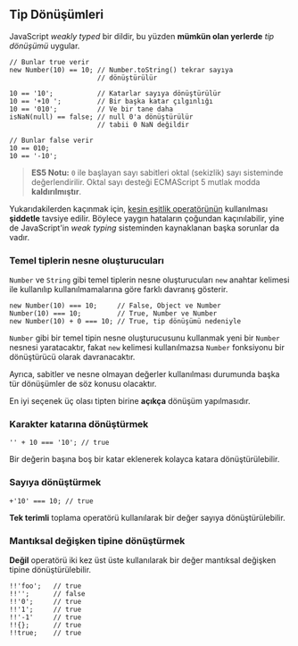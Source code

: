 ## Tip Dönüşümleri

JavaScript *weakly typed* bir dildir, bu yüzden **mümkün olan yerlerde**
*tip dönüşümü* uygular.

    // Bunlar true verir
    new Number(10) == 10; // Number.toString() tekrar sayıya
                          // dönüştürülür

    10 == '10';           // Katarlar sayıya dönüştürülür
    10 == '+10 ';         // Bir başka katar çılgınlığı
    10 == '010';          // Ve bir tane daha 
    isNaN(null) == false; // null 0'a dönüştürülür
                          // tabii 0 NaN değildir
    
    // Bunlar false verir
    10 == 010;
    10 == '-10';

> **ES5 Notu:** `0` ile başlayan sayı sabitleri oktal (sekizlik) sayı sisteminde
> değerlendirilir. Oktal sayı desteği ECMAScript 5 mutlak modda
> **kaldırılmıştır**.

Yukarıdakilerden kaçınmak için, [kesin eşitlik operatörünün](#types.equality)
kullanılması **şiddetle** tavsiye edilir. Böylece yaygın hataların çoğundan
kaçınılabilir, yine de JavaScript'in *weak typing* sisteminden kaynaklanan başka
sorunlar da vadır.

### Temel tiplerin nesne oluşturucuları

`Number` ve `String` gibi temel tiplerin nesne oluşturucuları `new` anahtar
kelimesi ile kullanılıp kullanılmamalarına göre farklı davranış gösterir.

    new Number(10) === 10;     // False, Object ve Number
    Number(10) === 10;         // True, Number ve Number
    new Number(10) + 0 === 10; // True, tip dönüşümü nedeniyle

`Number` gibi bir temel tipin nesne oluşturucusunu kullanmak yeni bir `Number`
nesnesi yaratacaktır, fakat `new` kelimesi kullanılmazsa `Number` fonksiyonu
bir dönüştürücü olarak davranacaktır.

Ayrıca, sabitler ve nesne olmayan değerler kullanılması durumunda başka tür
dönüşümler de söz konusu olacaktır.

En iyi seçenek üç olası tipten birine **açıkça** dönüşüm yapılmasıdır.

### Karakter katarına dönüştürmek

    '' + 10 === '10'; // true

Bir değerin başına boş bir katar eklenerek kolayca katara dönüştürülebilir.

### Sayıya dönüştürmek

    +'10' === 10; // true

**Tek terimli** toplama operatörü kullanılarak bir değer sayıya dönüştürülebilir.

### Mantıksal değişken tipine dönüştürmek

**Değil** operatörü iki kez üst üste kullanılarak bir değer mantıksal değişken
tipine dönüştürülebilir.

    !!'foo';   // true
    !!'';      // false
    !!'0';     // true
    !!'1';     // true
    !!'-1'     // true
    !!{};      // true
    !!true;    // true


